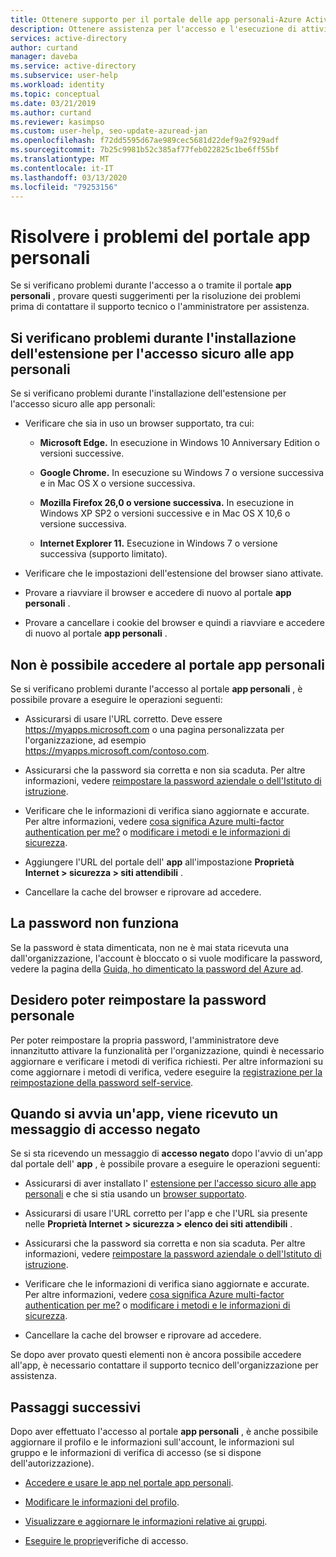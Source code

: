 ```yaml
---
title: Ottenere supporto per il portale delle app personali-Azure Active Directory | Microsoft Docs
description: Ottenere assistenza per l'accesso e l'esecuzione di attività comuni nel portale app personali.
services: active-directory
author: curtand
manager: daveba
ms.service: active-directory
ms.subservice: user-help
ms.workload: identity
ms.topic: conceptual
ms.date: 03/21/2019
ms.author: curtand
ms.reviewer: kasimpso
ms.custom: user-help, seo-update-azuread-jan
ms.openlocfilehash: f72dd5595d67ae989cec5681d22def9a2f929adf
ms.sourcegitcommit: 7b25c9981b52c385af77feb022825c1be6ff55bf
ms.translationtype: MT
ms.contentlocale: it-IT
ms.lasthandoff: 03/13/2020
ms.locfileid: "79253156"
---
```

# <a name="troubleshoot-problems-with-the-my-apps-portal"></a>Risolvere i problemi del portale app personali

Se si verificano problemi durante l'accesso a o tramite il portale **app personali** , provare questi suggerimenti per la risoluzione dei problemi prima di contattare il supporto tecnico o l'amministratore per assistenza.

## <a name="im-having-trouble-installing-the-my-apps-secure-sign-in-extension"></a>Si verificano problemi durante l'installazione dell'estensione per l'accesso sicuro alle app personali

Se si verificano problemi durante l'installazione dell'estensione per l'accesso sicuro alle app personali:

- Verificare che sia in uso un browser supportato, tra cui:

    - **Microsoft Edge.** In esecuzione in Windows 10 Anniversary Edition o versioni successive.

    - **Google Chrome.** In esecuzione su Windows 7 o versione successiva e in Mac OS X o versione successiva.

    - **Mozilla Firefox 26,0 o versione successiva.** In esecuzione in Windows XP SP2 o versioni successive e in Mac OS X 10,6 o versione successiva.

    - **Internet Explorer 11.** Esecuzione in Windows 7 o versione successiva (supporto limitato).

- Verificare che le impostazioni dell'estensione del browser siano attivate.

- Provare a riavviare il browser e accedere di nuovo al portale **app personali** .

- Provare a cancellare i cookie del browser e quindi a riavviare e accedere di nuovo al portale **app personali** .

## <a name="i-cant-sign-in-to-the-my-apps-portal"></a>Non è possibile accedere al portale **app personali**

Se si verificano problemi durante l'accesso al portale **app personali** , è possibile provare a eseguire le operazioni seguenti:

- Assicurarsi di usare l'URL corretto. Deve essere https://myapps.microsoft.com o una pagina personalizzata per l'organizzazione, ad esempio https://myapps.microsoft.com/contoso.com.

- Assicurarsi che la password sia corretta e non sia scaduta. Per altre informazioni, vedere [reimpostare la password aziendale o dell'Istituto di istruzione](active-directory-passwords-update-your-own-password.md).

- Verificare che le informazioni di verifica siano aggiornate e accurate. Per altre informazioni, vedere [cosa significa Azure multi-factor authentication per me?](multi-factor-authentication-end-user.md) o [modificare i metodi e le informazioni di sicurezza](security-info-add-update-methods-overview.md).

- Aggiungere l'URL del portale dell' **app** all'impostazione **Proprietà Internet > sicurezza > siti attendibili** .

- Cancellare la cache del browser e riprovare ad accedere.

## <a name="my-password-isnt-working"></a>La password non funziona

Se la password è stata dimenticata, non ne è mai stata ricevuta una dall'organizzazione, l'account è bloccato o si vuole modificare la password, vedere la pagina della [Guida, ho dimenticato la password del Azure ad](active-directory-passwords-update-your-own-password.md).

## <a name="i-want-to-be-able-to-reset-my-own-password"></a>Desidero poter reimpostare la password personale

Per poter reimpostare la propria password, l'amministratore deve innanzitutto attivare la funzionalità per l'organizzazione, quindi è necessario aggiornare e verificare i metodi di verifica richiesti. Per altre informazioni su come aggiornare i metodi di verifica, vedere eseguire la [registrazione per la reimpostazione della password self-service](active-directory-passwords-reset-register.md).

## <a name="im-getting-an-access-denied-message-when-i-start-an-app"></a>Quando si avvia un'app, viene ricevuto un messaggio di accesso negato

Se si sta ricevendo un messaggio di **accesso negato** dopo l'avvio di un'app dal portale dell' **app** , è possibile provare a eseguire le operazioni seguenti:

- Assicurarsi di aver installato l' [estensione per l'accesso sicuro alle app personali](my-apps-portal-end-user-access.md#download-and-install-the-my-apps-secure-sign-in-extension) e che si stia usando un [browser supportato](my-apps-portal-end-user-access.md#supported-browsers).

- Assicurarsi di usare l'URL corretto per l'app e che l'URL sia presente nelle **Proprietà Internet > sicurezza > elenco dei siti attendibili** .

- Assicurarsi che la password sia corretta e non sia scaduta. Per altre informazioni, vedere [reimpostare la password aziendale o dell'Istituto di istruzione](active-directory-passwords-update-your-own-password.md).

- Verificare che le informazioni di verifica siano aggiornate e accurate. Per altre informazioni, vedere [cosa significa Azure multi-factor authentication per me?](multi-factor-authentication-end-user.md) o [modificare i metodi e le informazioni di sicurezza](security-info-add-update-methods-overview.md).

- Cancellare la cache del browser e riprovare ad accedere.

Se dopo aver provato questi elementi non è ancora possibile accedere all'app, è necessario contattare il supporto tecnico dell'organizzazione per assistenza.

## <a name="next-steps"></a>Passaggi successivi

Dopo aver effettuato l'accesso al portale **app personali** , è anche possibile aggiornare il profilo e le informazioni sull'account, le informazioni sul gruppo e le informazioni di verifica di accesso (se si dispone dell'autorizzazione).

- [Accedere e usare le app nel portale app personali](my-apps-portal-end-user-access.md).

- [Modificare le informazioni del profilo](my-apps-portal-end-user-update-profile.md).

- [Visualizzare e aggiornare le informazioni relative ai gruppi](my-apps-portal-end-user-groups.md).

- [Eseguire le proprie](my-apps-portal-end-user-access-reviews.md)verifiche di accesso.
